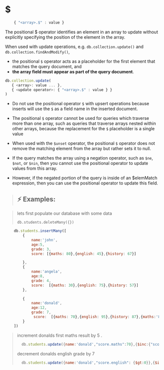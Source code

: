 # $

```js
    { "<array>.$" : value }
```

The positional $ operator identifies an element in an array to update without explicitly specifying the position of the element in the array.

When used with update operations, e.g. ```db.collection.update()``` and ```db.collection.findAndModify()```,

- the positional `$` operator acts as a placeholder for the first element that matches the query document, and
- **the array field must appear as part of the query document**.

```js
db.collection.update(
   { <array>: value ... },
   { <update operator>: { "<array>.$" : value } }
)
```

- Do not use the positional operator `$` with upsert operations because inserts will use the `$` as a field name in the inserted document.

- The positional `$` operator cannot be used for queries which traverse more than one array, such as queries that traverse arrays nested within other arrays, because the replacement for the `$` placeholder is a single value

- When used with the `$unset` operator, the positional `$` operator does not remove the matching element from the array but rather sets it to null.

- If the query matches the array using a negation operator, such as `$ne`, `$not`, or `$nin`, then you cannot use the positional operator to update values from this array.

- However, if the negated portion of the query is inside of an $elemMatch expression, then you can use the positional operator to update this field.

> ## :zap: Examples:

> lets first populate our database with some data
>
> ``` db.students.deleteMany({}) ```

```js
    db.students.insertMany([
        {
            name:'john',
            age:5,
            grade: 3,
            score: [{maths: 80},{english: 45},{history: 67}]

        },
        {
            name:'angela',
            age:8,
            grade: 4,
            score:  [{maths: 30},{english: 75},{history: 57}]
        },

        {
            name:'donald',
            age:12,
            grade: 7,
             score:  [{maths: 70},{english: 95},{history: 87},{maths:'80'},{english:78}]
        }
    ])
```
>
>
> increment donalds first maths result by 5 .
>
> ```js
>   db.students.update({name:'donald',"score.maths":70},{$inc:{"score.$.maths":5}})
> ```
>
> decrement donalds english grade by 7
>
> ```js
>   db.students.update({name:'donald',"score.english": {$gt:0}},{$inc:{"score.$.english": -7}})
> ```
